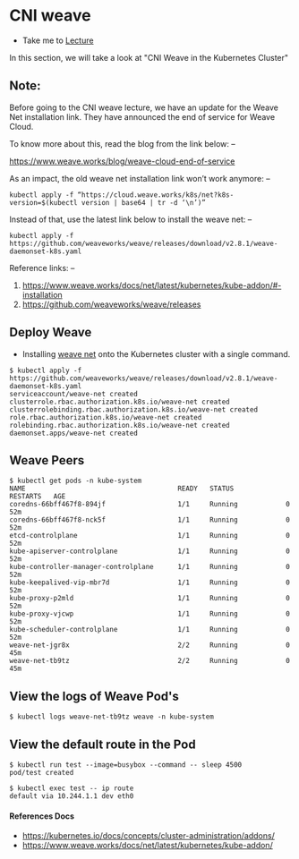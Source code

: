 # CNI weave
  
  - Take me to [Lecture](https://kodekloud.com/topic/cni-weave/)

In this section, we will take a look at "CNI Weave in the Kubernetes Cluster"


## Note: 

Before going to the CNI weave lecture, we have an update for the Weave Net installation link. They have announced the end of service for Weave Cloud.

To know more about this, read the blog from the link below: –

https://www.weave.works/blog/weave-cloud-end-of-service

As an impact, the old weave net installation link won’t work anymore: –

```kubectl apply -f “https://cloud.weave.works/k8s/net?k8s-version=$(kubectl version | base64 | tr -d ‘\n’)”```

Instead of that, use the latest link below to install the weave net: –

```kubectl apply -f https://github.com/weaveworks/weave/releases/download/v2.8.1/weave-daemonset-k8s.yaml```

Reference links: –

1. https://www.weave.works/docs/net/latest/kubernetes/kube-addon/#-installation
2. https://github.com/weaveworks/weave/releases

## Deploy Weave

- Installing [weave net](https://www.weave.works/docs/net/latest/kubernetes/kube-addon/) onto the Kubernetes cluster with a single command.

```
$ kubectl apply -f https://github.com/weaveworks/weave/releases/download/v2.8.1/weave-daemonset-k8s.yaml
serviceaccount/weave-net created
clusterrole.rbac.authorization.k8s.io/weave-net created
clusterrolebinding.rbac.authorization.k8s.io/weave-net created
role.rbac.authorization.k8s.io/weave-net created
rolebinding.rbac.authorization.k8s.io/weave-net created
daemonset.apps/weave-net created
```

## Weave Peers

```
$ kubectl get pods -n kube-system
NAME                                      READY   STATUS             RESTARTS   AGE
coredns-66bff467f8-894jf                  1/1     Running            0          52m
coredns-66bff467f8-nck5f                  1/1     Running            0          52m
etcd-controlplane                         1/1     Running            0          52m
kube-apiserver-controlplane               1/1     Running            0          52m
kube-controller-manager-controlplane      1/1     Running            0          52m
kube-keepalived-vip-mbr7d                 1/1     Running            0          52m
kube-proxy-p2mld                          1/1     Running            0          52m
kube-proxy-vjcwp                          1/1     Running            0          52m
kube-scheduler-controlplane               1/1     Running            0          52m
weave-net-jgr8x                           2/2     Running            0          45m
weave-net-tb9tz                           2/2     Running            0          45m
```

## View the logs of Weave Pod's

```
$ kubectl logs weave-net-tb9tz weave -n kube-system 
```

## View the default route in the Pod

```
$ kubectl run test --image=busybox --command -- sleep 4500
pod/test created

$ kubectl exec test -- ip route
default via 10.244.1.1 dev eth0
```


#### References Docs

- https://kubernetes.io/docs/concepts/cluster-administration/addons/
- https://www.weave.works/docs/net/latest/kubernetes/kube-addon/
